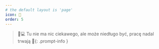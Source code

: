 ```yaml
---
# the default layout is 'page'
icon: 🚧
order: 5
---
```


>🚧💻 Tu nie ma nic ciekawego, ale może niedługo być, pracę nadal trwają 🚧{: .prompt-info }
